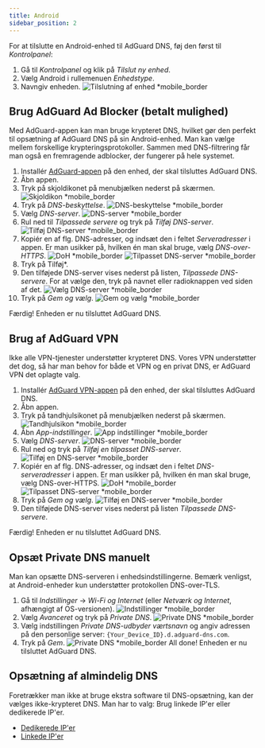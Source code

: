 ```yaml
---
title: Android
sidebar_position: 2
---
```


For at tilslutte en Android-enhed til AdGuard DNS, føj den først til _Kontrolpanel_:

1. Gå til _Kontrolpanel_ og klik på _Tilslut ny enhed_.
2. Vælg Android i rullemenuen _Enhedstype_.
3. Navngiv enheden.
   ![Tilslutning af enhed \*mobile\_border](https://cdn.adtidy.org/content/kb/dns/private/new_dns/connect/android_ab/choose_android.png)

## Brug AdGuard Ad Blocker (betalt mulighed)

Med AdGuard-appen kan man bruge krypteret DNS, hvilket gør den perfekt til opsætning af AdGuard DNS på sin Android-enhed. Man kan vælge mellem forskellige krypteringsprotokoller. Sammen med DNS-filtrering får man også en fremragende adblocker, der fungerer på hele systemet.

1. Installér [AdGuard-appen](https://adguard.com/adguard-android/overview.html) på den enhed, der skal tilsluttes AdGuard DNS.
2. Åbn appen.
3. Tryk på skjoldikonet på menubjælken nederst på skærmen.
   ![Skjoldikon \*mobile\_border](https://cdn.adtidy.org/content/kb/dns/private/new_dns/connect/android_ab/android_step3.png)
4. Tryk på _DNS-beskyttelse_.
   ![DNS-beskyttelse \*mobile\_border](https://cdn.adtidy.org/content/kb/dns/private/new_dns/connect/android_ab/android_step4.png)
5. Vælg _DNS-server_.
   ![DNS-server \*mobile\_border](https://cdn.adtidy.org/content/kb/dns/private/new_dns/connect/android_ab/android_step5.png)
6. Rul ned til _Tilpassede servere_ og tryk på _Tilføj DNS-server_.
   ![Tilføj DNS-server \*mobile\_border](https://cdn.adtidy.org/content/kb/dns/private/new_dns/connect/android_ab/android_step6.png)
7. Kopiér en af flg. DNS-adresser, og indsæt den i feltet _Serveradresser_ i appen. Er man usikker på, hvilken én man skal bruge, vælg _DNS-over-HTTPS_.
   ![DoH \*mobile\_border](https://cdn.adtidy.org/content/kb/dns/private/new_dns/connect/android_ab/android_step7_1.png)
   ![Tilpasset DNS-server \*mobile\_border](https://cdn.adtidy.org/content/kb/dns/private/new_dns/connect/android_ab/android_step7_2.png)
8. Tryk på Tilføj\*.
9. Den tilføjede DNS-server vises nederst på listen, _Tilpassede DNS-servere_. For at vælge den, tryk på navnet eller radioknappen ved siden af det.
   ![Vælg DNS-server \*mobile\_border](https://cdn.adtidy.org/content/kb/dns/private/new_dns/connect/android_ab/android_step_9.png)
10. Tryk på _Gem og vælg_.
    ![Gem og vælg \*mobile\_border](https://cdn.adtidy.org/content/kb/dns/private/new_dns/connect/android_ab/android_step10.png)

Færdig! Enheden er nu tilsluttet AdGuard DNS.

## Brug af AdGuard VPN

Ikke alle VPN-tjenester understøtter krypteret DNS. Vores VPN understøtter det dog, så har man behov for både et VPN og en privat DNS, er AdGuard VPN det oplagte valg.

1. Installér [AdGuard VPN-appen](https://adguard-vpn.com/android/overview.html) på den enhed, der skal tilsluttes AdGuard DNS.
2. Åbn appen.
3. Tryk på tandhjulsikonet på menubjælken nederst på skærmen.
   ![Tandhjulsikon \*mobile\_border](https://cdn.adtidy.org/content/kb/dns/private/new_dns/connect/android_vpn/android_step3.png)
4. Åbn _App-indstillinger_.
   ![App indstillinger \*mobile\_border](https://cdn.adtidy.org/content/kb/dns/private/new_dns/connect/android_vpn/android_step4.png)
5. Vælg _DNS-server_.
   ![DNS-server \*mobile\_border](https://cdn.adtidy.org/content/kb/dns/private/new_dns/connect/android_vpn/android_step5.png)
6. Rul ned og tryk på _Tilføj en tilpasset DNS-server_.
   ![Tilføj en DNS-server \*mobile\_border](https://cdn.adtidy.org/content/kb/dns/private/new_dns/connect/android_vpn/android_step6.png)
7. Kopiér en af flg. DNS-adresser, og indsæt den i feltet _DNS-serveradresser_ i appen. Er man usikker på, hvilken én man skal bruge, vælg DNS-over-HTTPS.
   ![DoH \*mobile\_border](https://cdn.adtidy.org/content/kb/dns/private/new_dns/connect/android_vpn/android_step7_1.png)
   ![Tilpasset DNS-server \*mobile\_border](https://cdn.adtidy.org/content/kb/dns/private/new_dns/connect/android_vpn/android_step7_2.png)
8. Tryk på _Gem og vælg_.
   ![Tilføj en DNS-server \*mobile\_border](https://cdn.adtidy.org/content/kb/dns/private/new_dns/connect/android_vpn/android_step8.png)
9. Den tilføjede DNS-server vises nederst på listen _Tilpassede DNS-servere_.

Færdig! Enheden er nu tilsluttet AdGuard DNS.

## Opsæt Private DNS manuelt

Man kan opsætte DNS-serveren i enhedsindstillingerne. Bemærk venligst, at Android-enheder kun understøtter protokollen DNS-over-TLS.

1. Gå til _Indstillinger_ → _Wi-Fi og Internet_ (eller _Netværk og Internet_, afhængigt af OS-versionen).
   ![Indstillinger \*mobile\_border](https://cdn.adtidy.org/content/kb/dns/private/new_dns/connect/android_manual/manual_step1.png)
2. Vælg _Avanceret_ og tryk på _Private DNS_.
   ![Private DNS \*mobile\_border](https://cdn.adtidy.org/content/kb/dns/private/new_dns/connect/android_manual/manual_step2.png)
3. Vælg indstillingen _Private DNS-udbyder værtsnavn_ og angiv adressen på den personlige server: `{Your_Device_ID}.d.adguard-dns.com`.
4. Tryk på _Gem_.
   ![Private DNS \*mobile\_border](https://cdn.adtidy.org/content/kb/dns/private/new_dns/connect/android_manual/manual_step4.png)
   All done! Enheden er nu tilsluttet AdGuard DNS.

## Opsætning af almindelig DNS

Foretrækker man ikke at bruge ekstra software til DNS-opsætning, kan der vælges ikke-krypteret DNS. Man har to valg: Brug linkede IP'er eller dedikerede IP'er.

- [Dedikerede IP'er](/private-dns/connect-devices/other-options/dedicated-ip.md)
- [Linkede IP'er](/private-dns/connect-devices/other-options/linked-ip.md)
